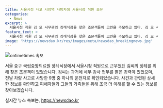 ```yaml
---
title: 서울시청 사고 시청역 사망자에 서울시청 직원 조문
categories:
  - News
excerpt: >
  서울시청 직원 김 모 사무관의 장례식장을 찾은 조문객들이 고인을 추모하고 있다. 김 모 사무관은 과거 탈세 추적 업무를 담당한 경력을 가졌으며, 전날 시청역 인근에서 발생한 차량 사고로 9명이 사망하고 4명이 다쳤다. (150자)
feature_text: >
  서울시청 직원 김 모 사무관의 장례식장을 찾은 조문객들이 고인을 추모하고 있다. 김 모 사무관은 과거 탈세 추적 업무를 담당한 경력을 가졌으며, 전날 시청역 인근에서 발생한 차량 사고로 9명이 사망하고 4명이 다쳤다. (150자)
image: 'https://newsdao.kr/res/images/meta/newsdao_breakingnews.jpg'
---
```


<p><img src="https://newsdao.kr/res/images/meta/newsdao_breakingnews.jpg" alt="ontimetimes 속보" /></p>

<p>서울 중구 국립중앙의료원 장례식장에서 서울시청 직원으로 근무했던 김씨의 장례를 위해 찾은 조문객이 있었습니다. 김씨는 과거에 세무 감사 업무를 맡은 경력이 있었으며, 전날 차량 사고로 사망한 9명 중 하나의 운전자로 확인되었습니다. 사건과 관련된 상세한 정보를 확인하고 피해자들과 그들의 가족들을 위해 조금 더 이해를 할 수 있는 정보를 찾아보겠습니다.</p>
실시간 뉴스 속보는, <a href="https://newsdao.kr" rel="dofollow">https://newsdao.kr</a>


